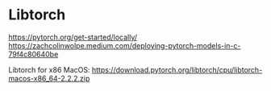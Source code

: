 # Libtorch

https://pytorch.org/get-started/locally/
https://zachcolinwolpe.medium.com/deploying-pytorch-models-in-c-79f4c80640be

Libtorch for x86 MacOS: https://download.pytorch.org/libtorch/cpu/libtorch-macos-x86_64-2.2.2.zip
